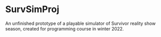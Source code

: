 # SurvSimProj

An unfinished prototype of a playable simulator of Survivor reality show season, created for programming course in winter 2022.
